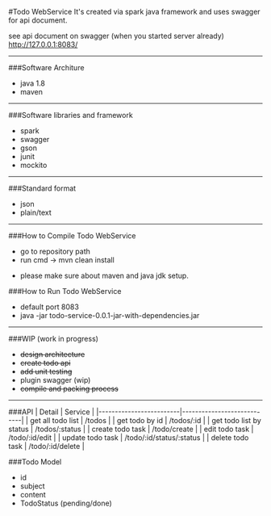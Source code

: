 #Todo WebService 
It's created via spark java framework and uses swagger for api document. 

see api document on swagger (when you started server already)
http://127.0.0.1:8083/
___

###Software Architure 
- java 1.8
- maven

___

###Software libraries and framework
- spark
- swagger
- gson
- junit
- mockito

___

###Standard format 
- json
- plain/text

___

###How to Compile Todo WebService
- go to repository path
- run cmd -> mvn clean install
* please make sure about maven and java jdk setup.

###How to Run Todo WebService
- default port 8083
- java -jar todo-service-0.0.1-jar-with-dependencies.jar

___

###WIP (work in progress)
- ~~design architecture~~
- ~~create todo api~~
- ~~add unit testing~~
- plugin swagger (wip)
- ~~compile and packing process~~

___

###API 
|       Detail            |          Service           |
|-------------------------|----------------------------|
| get all todo list       |   /todos                   |
| get todo by id          |   /todos/:id               |
| get todo list by status |   /todos/:status           |
| create todo task        |   /todo/create             |
| edit todo task          |   /todo/:id/edit           |
| update todo task        |   /todo/:id/status/:status |
| delete todo task        |   /todo/:id/delete         |

###Todo Model
- id
- subject
- content
- TodoStatus (pending/done)
